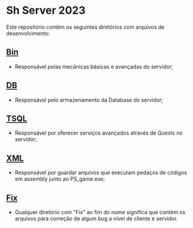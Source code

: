 # Sh Server 2023
Este repositório contém os seguintes diretórios com arquivos de desenvolvimento:
## [Bin](https://github.com/bolonhezi/shserverproject/tree/main/Bin)
- Responsável pelas mecânicas básicas e avançadas do servidor;
## [DB](https://github.com/bolonhezi/shserverproject/tree/main/DB)
- Responsável pelo armazenamento da Database do servidor;
## [TSQL](https://github.com/bolonhezi/shserverproject/tree/main/tsql)
- Responsável por oferecer serviços avançados através de Quests no servidor;
## [XML](https://github.com/bolonhezi/shserverproject/tree/main/xml)
- Responsável por guardar arquivos que executam pedaços de códigos em assembly junto ao PS_game.exe;
## [Fix](https://github.com/bolonhezi/shserverproject/tree/main/Fix)
- Qualquer diretório com "Fix" ao fim do nome significa que contém os arquivos para correção de algum bug a nível de cliente e servidor.
